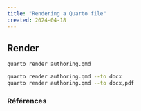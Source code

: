```yaml
---
title: "Rendering a Quarto file"
created: 2024-04-18
---
```


## Render

```bash
quarto render authoring.qmd
```

```bash
quarto render authoring.qmd --to docx
quarto render authoring.qmd --to docx,pdf
```

### Références
